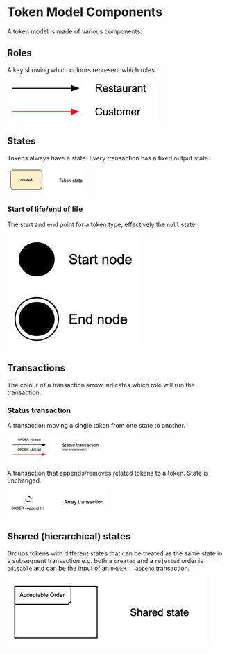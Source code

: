 # Token Model Components

A token model is made of various components:

## Roles

A key showing which colours represent which roles.

![example roles](../../assets/tokenModels/example-roles.png)

## States

Tokens always have a state. Every transaction has a fixed output state.

![token state](../../assets/tokenModels/token-state.png)

### Start of life/end of life

The start and end point for a token type, effectively the `null` state.

![start end nodes](../../assets/tokenModels/start-end-nodes.png)

## Transactions

The colour of a transaction arrow indicates which role will run the transaction.

### Status transaction

A transaction moving a single token from one state to another.

![status transaction](../../assets/tokenModels/status-transaction.png)

A transaction that appends/removes related tokens to a token. State is unchanged.

![array transaction](../../assets/tokenModels/array-transaction.png)

## Shared (hierarchical) states

Groups tokens with different states that can be treated as the same state in a subsequent transaction e.g. both a `created` and a `rejected` order is `editable` and can be the input of an `ORDER - append` transaction.

![shared state](../../assets/tokenModels/shared-state.png)
